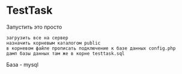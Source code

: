 # TestTask

Запустить это просто

    загрузить все на сервер
    назначить корневым каталогом public
    в корневом файле прописать подключение к базе данных config.php
    дамп базы данных там же в корне testtask.sql 
База - mysql
